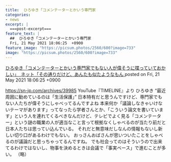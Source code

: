 ```yaml
---
title:  ひろゆき「コメンテーターとかいう専門家
categories:
- news
excerpt: |
  ===post-excerpt===
feature_text: |
  ##  ひろゆき「コメンテーターとかいう専門家
  Fri, 21 May 2021 18:06:25  +0900
feature_image: "https://picsum.photos/2560/600?image=733"
image: "https://picsum.photos/2560/600?image=733"
---
```


[ ひろゆき「コメンテーターとかいう専門家でもない人が偉そうに喋っていておかしい」　ネット「その通りだけど、あんたも似たようなもん  ](https://hayabusa9.5ch.net/test/read.cgi/mnewsplus/1621587985/)
posted on Fri, 21 May 2021 18:06:25  +0900

<!--more-->

https://sn-jp.com/archives/39985 YouTube『TIMELINE』より ひろゆき “最近周囲に勧めているのは「生活保護」” 日本特有だと思うんですけど、専門家でもない人たちが偉そうにしゃべってるんですよね 本来何か「議論しなきゃいけないテーマがあります」ってなったら学者さんとか、「こういう論文を書いています」という人を連れてくるべきなんだけど、テレビでよく見る「コメンテーター」という謎の職業の人が適当なこと言って根拠なくしゃべるのが当たり前だと日本人たちは思ってい込んでいる。 それだと無意味だしなんの情報もないし新しい切り口があるわけでもない。 おっさんおばさんが思いついたことをしゃべるのが議論だと思っちゃってるんですね。 でも社会ってのはそういうので出来てるわけではないし、物事を決めるときは会議で「事実ベース」で進むことが多い。 （略）
